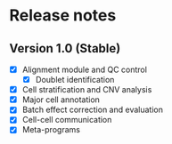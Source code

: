 # Release notes

## Version 1.0 (Stable)

- [x] Alignment module and QC control
  * [x] Doublet identification
- [x] Cell stratification and CNV analysis
- [x] Major cell annotation
- [x] Batch effect correction and evaluation
- [x] Cell-cell communication
- [x] Meta-programs